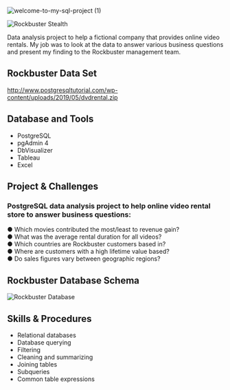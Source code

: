 ![welcome-to-my-sql-project (1)](https://github.com/Rampapam/SQL/assets/60465303/b830e635-b49e-4933-9d99-f4443fc7bff2)





![Rockbuster Stealth](https://github.com/Rampapam/SQL/assets/60465303/5e34dd60-1955-4b7c-8d69-227c9cb6f829.png)

Data analysis project to help a fictional company that provides online video rentals. My job was to look at the data to answer various business questions and present my finding to the Rockbuster management team. 


## Rockbuster Data Set
http://www.postgresqltutorial.com/wp-content/uploads/2019/05/dvdrental.zip


## Database and Tools
- PostgreSQL
- pgAdmin 4 
- DbVisualizer 
- Tableau
- Excel

  
## Project & Challenges 
### PostgreSQL data analysis project to help online video rental store to answer business questions:
● Which movies contributed the most/least to revenue gain?                                                                                                                                                                    
● What was the average rental duration for all videos?                                                                                                                                                                        
● Which countries are Rockbuster customers based in?                                                                                                                                                                          
● Where are customers with a high lifetime value based?                                                                                                                                                                       
● Do sales figures vary between geographic regions?


## Rockbuster Database Schema
![Rockbuster Database](https://github.com/Rampapam/SQL/assets/60465303/256ab72b-8dd1-417a-a995-751bbecc0570)


## Skills & Procedures
- Relational databases
- Database querying
- Filtering
- Cleaning and summarizing
- Joining tables
- Subqueries
- Common table expressions

  
